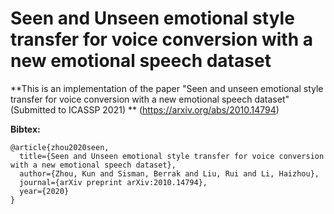 # Seen and Unseen emotional style transfer for voice conversion with a new emotional speech dataset

**This is an implementation of the paper "Seen and unseen emotional style transfer for voice conversion with a new emotional speech dataset" (Submitted to ICASSP 2021) ** 
(https://arxiv.org/abs/2010.14794)
 

**Bibtex:**
```
@article{zhou2020seen,
  title={Seen and Unseen emotional style transfer for voice conversion with a new emotional speech dataset},
  author={Zhou, Kun and Sisman, Berrak and Liu, Rui and Li, Haizhou},
  journal={arXiv preprint arXiv:2010.14794},
  year={2020}
}

```
